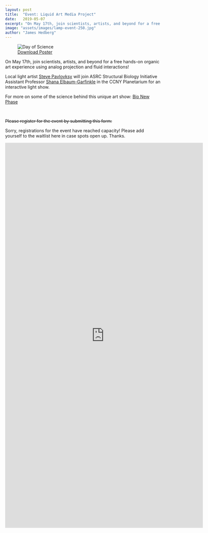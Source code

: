 ```yaml
---
layout: post
title:  "Event: Liquid Art Media Project"
date:   2019-05-07
excerpt: "On May 17th, join scientists, artists, and beyond for a free hands-on organic art experience using analog projection and fluid interactions!"
image: "assets/images/lamp-event-250.jpg"
author: "James Hedberg"
---
```



<figure class="figure col-lg-3 col-sm-6 float-left">
<img class="figure-img img-fluid rounded" src="{{site.baseurl}}/assets/images/poster-LAMP.jpg" alt="Day of Science" />
<figcaption class="figure-caption"><a href="{{site.baseurl}}/assets/images/poster-LAMP.jpg">Download Poster </a></figcaption>

</figure>



On May 17th, join scientists, artists, and beyond for a free hands-on organic art experience using analog projection and fluid interactions!

Local light artist [Steve Pavlovksy](https://liquidlightlab.com/home.html) will join ASRC Structural Biology Initiative Assistant Professor [Shana Elbaum-Garfinkle](https://asrc.gc.cuny.edu/structbio/people/dr-shana-elbaum-garfinkle/) in the CCNY Planetarium for an interactive light show.

For more on some of the science behind this unique art show: [Bio New Phase](https://asrc.gc.cuny.edu/structbio/2018/10/11/protein-liquid-phase-separation-launches-cell-biologys-new-phase/
)

<br  style="clear:both;"/>

~~Please register for the event by submitting this form:~~

Sorry, registrations for the event have reached capacity! Please add yourself to the waitlist here in case spots open up. Thanks.

<iframe src="https://docs.google.com/forms/d/e/1FAIpQLSe1m195P4hJSDsSv31ZdPcTPuDrF9YdDhkXnFEhHO2Jtlz5kw/viewform?embedded=true" width="640" height="1245" frameborder="0" marginheight="0" marginwidth="0">Loading...</iframe>

